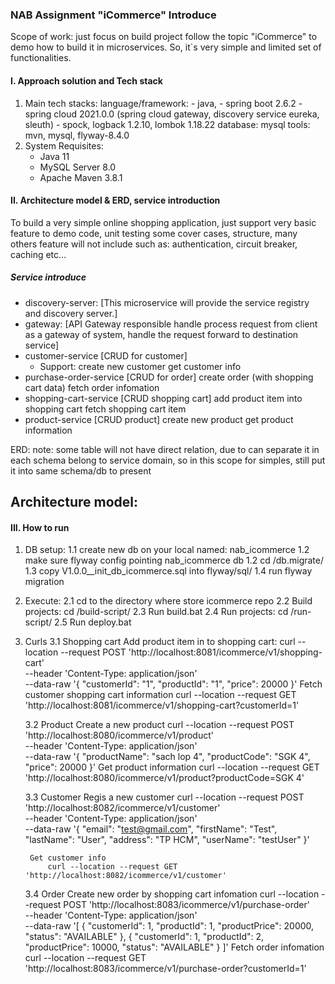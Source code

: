 ### NAB Assignment "iCommerce" Introduce
Scope of work: just focus on build project follow the topic "iCommerce" to demo how to build it in microservices.
So, it`s very simple and limited set of functionalities.


#### I. Approach solution and Tech stack
1. Main tech stacks: 
    language/framework: 
            - java, 
            - spring boot 2.6.2
            - spring cloud 2021.0.0 (spring cloud gateway, discovery service eureka, sleuth)
            - spock, logback 1.2.10, lombok 1.18.22
    database: mysql
    tools: mvn, mysql, flyway-8.4.0
2. System Requisites:
   - Java 11
   - MySQL Server 8.0
   - Apache Maven 3.8.1

#### II. Architecture model & ERD, service introduction
To build a very simple online shopping application,
just support very basic feature to demo code, unit testing some cover cases, structure, 
many others feature will not include such as: authentication, circuit breaker, caching etc...
##### Service introduce
- discovery-server: [This microservice will provide the service registry and discovery server.]
- gateway:  [API Gateway responsible handle process request from client as a gateway of system, handle the request forward to destination service]
- customer-service [CRUD for customer]
  - Support: 
        create new customer
        get customer info
- purchase-order-service [CRUD for order]
        create order (with shopping cart data)
        fetch order infomation
- shopping-cart-service [CRUD shopping cart]
        add product item into shopping cart
        fetch shopping cart item
- product-service [CRUD product]
        create new product
        get product information

ERD:
note: some table will not have direct relation, due to can separate it in each schema belong to service domain, 
so in this scope for simples, still put it into same schema/db to present


## Architecture model:

#### III. How to run

1. DB setup:
   1.1 create new db on your local named: nab_icommerce
   1.2 make sure flyway config pointing nab_icommerce db
   1.2 cd <icommerce path>/db.migrate/
   1.3 copy V1.0.0__init_db_icommerce.sql into flyway/sql/
   1.4 run flyway migration
2. Execute:
    2.1 cd to the directory where store icommerce repo
    2.2 Build projects: cd <icommerce path>/build-script/
    2.3 Run build.bat
    2.4 Run projects: cd <icommerce path>/run-script/
    2.5 Run deploy.bat
   
3. Curls
    3.1 Shopping cart
    Add product item in to shopping cart:
           curl --location --request POST 'http://localhost:8081/icommerce/v1/shopping-cart' \
           --header 'Content-Type: application/json' \
           --data-raw '{
           "customerId": "1",
           "productId": "1",
           "price": 20000
           }'
    Fetch customer shopping cart information
            curl --location --request GET 'http://localhost:8081/icommerce/v1/shopping-cart?customerId=1'
   
    3.2 Product
    Create a new product
       curl --location --request POST 'http://localhost:8080/icommerce/v1/product' \
       --header 'Content-Type: application/json' \
       --data-raw '{
       "productName": "sach lop 4",
       "productCode": "SGK 4",
       "price": 20000
       }'
    Get product information
        curl --location --request GET 'http://localhost:8080/icommerce/v1/product?productCode=SGK 4'
    
    3.3 Customer
        Regis a new customer
           curl --location --request POST 'http://localhost:8082/icommerce/v1/customer' \
           --header 'Content-Type: application/json' \
           --data-raw '{
           "email": "test@gmail.com",
           "firstName": "Test",
           "lastName": "User",
           "address": "TP HCM",
           "userName": "testUser"
           }'
        
        Get customer info
            curl --location --request GET 'http://localhost:8082/icommerce/v1/customer'
    3.4 Order
        Create new order by shopping cart infomation
           curl --location --request POST 'http://localhost:8083/icommerce/v1/purchase-order' \
           --header 'Content-Type: application/json' \
           --data-raw '[
           {
           "customerId": 1,
           "productId": 1,
           "productPrice": 20000,
           "status": "AVAILABLE"
           },
           {
           "customerId": 1,
           "productId": 2,
           "productPrice": 10000,
           "status": "AVAILABLE"
           }
           ]'
        Fetch order infomation
            curl --location --request GET 'http://localhost:8083/icommerce/v1/purchase-order?customerId=1'
    